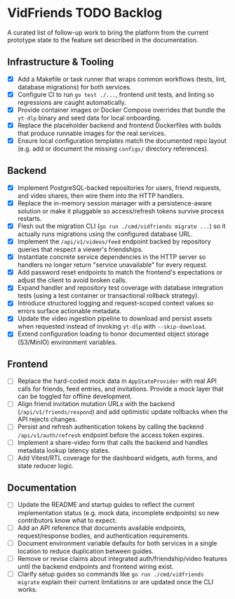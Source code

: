 # VidFriends TODO Backlog

A curated list of follow-up work to bring the platform from the current prototype
state to the feature set described in the documentation.

## Infrastructure & Tooling
- [x] Add a Makefile or task runner that wraps common workflows (tests, lint,
      database migrations) for both services.
- [x] Configure CI to run `go test ./...`, frontend unit tests, and linting so
      regressions are caught automatically.
- [x] Provide container images or Docker Compose overrides that bundle the
      `yt-dlp` binary and seed data for local onboarding.
- [x] Replace the placeholder backend and frontend Dockerfiles with builds that
      produce runnable images for the real services.
- [x] Ensure local configuration templates match the documented repo layout
      (e.g. add or document the missing `configs/` directory references).

## Backend
- [x] Implement PostgreSQL-backed repositories for users, friend requests, and
      video shares, then wire them into the HTTP handlers.
- [x] Replace the in-memory session manager with a persistence-aware solution or
      make it pluggable so access/refresh tokens survive process restarts.
- [x] Flesh out the migration CLI (`go run ./cmd/vidfriends migrate ...`) so it
      actually runs migrations using the configured database URL.
- [x] Implement the `/api/v1/videos/feed` endpoint backed by repository queries
      that respect a viewer's friendships.
- [x] Instantiate concrete service dependencies in the HTTP server so handlers
      no longer return "service unavailable" for every request.
- [x] Add password reset endpoints to match the frontend's expectations or
      adjust the client to avoid broken calls.
- [x] Expand handler and repository test coverage with database integration
      tests (using a test container or transactional rollback strategy).
- [x] Introduce structured logging and request-scoped context values so errors
      surface actionable metadata.
- [x] Update the video ingestion pipeline to download and persist assets when
      requested instead of invoking `yt-dlp` with `--skip-download`.
- [x] Extend configuration loading to honor documented object storage (S3/MinIO)
      environment variables.

## Frontend
- [ ] Replace the hard-coded mock data in `AppStateProvider` with real API calls
      for friends, feed entries, and invitations. Provide a mock layer that can
      be toggled for offline development.
- [ ] Align friend invitation mutation URLs with the backend (`/api/v1/friends/respond`)
      and add optimistic update rollbacks when the API rejects changes.
- [ ] Persist and refresh authentication tokens by calling the backend
      `/api/v1/auth/refresh` endpoint before the access token expires.
- [ ] Implement a share-video form that calls the backend and handles metadata
      lookup latency states.
- [ ] Add Vitest/RTL coverage for the dashboard widgets, auth forms, and state
      reducer logic.

## Documentation
- [ ] Update the README and startup guides to reflect the current implementation
      status (e.g. mock data, incomplete endpoints) so new contributors know what
      to expect.
- [ ] Add an API reference that documents available endpoints, request/response
      bodies, and authentication requirements.
- [ ] Document environment variable defaults for both services in a single
      location to reduce duplication between guides.
- [ ] Remove or revise claims about integrated auth/friendship/video features
      until the backend endpoints and frontend wiring exist.
- [ ] Clarify setup guides so commands like `go run ./cmd/vidfriends migrate`
      explain their current limitations or are updated once the CLI works.
